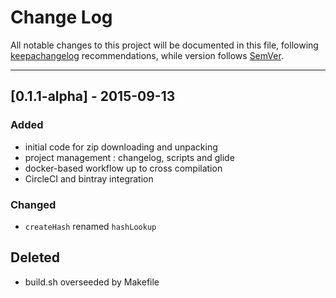 # Change Log

All notable changes to this project will be documented in this file, following [keepachangelog](http://keepachangelog.com/) recommendations, while version follows [SemVer](http://semver.org/).

---

## [0.1.1-alpha] - 2015-09-13
### Added
- initial code for zip downloading and unpacking
- project management : changelog, scripts and glide
- docker-based workflow up to cross compilation
- CircleCI and bintray integration

### Changed
- `createHash` renamed `hashLookup`

## Deleted
- build.sh overseeded by Makefile
